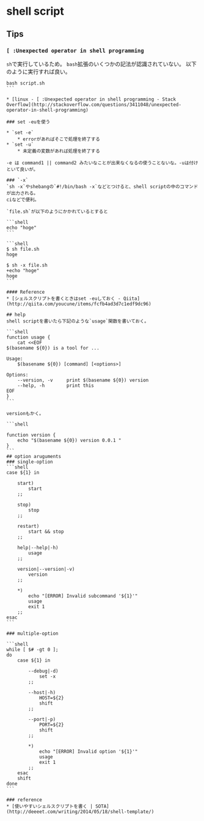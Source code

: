 # shell script

## Tips

### `[ :Unexpected operator in shell programming`
`sh`で実行しているため。
`bash`拡張のいくつかの記法が認識されていない。
以下のように実行すれば良い。

````shell
bash script.sh
```

* [linux - [ :Unexpected operator in shell programming - Stack Overflow](http://stackoverflow.com/questions/3411048/unexpected-operator-in-shell-programming)

### set -euを使う

* `set -e`
    * errorがあればそこで処理を終了する
* `set -u`
    * 未定義の変数があれば処理を終了する

-e は command1 || command2 みたいなことが出来なくなるの使うことないな。-uは付けといて良いが。

### `-x`
`sh -x`やshebangの`#!/bin/bash -x`などとつけると、shell scriptの中のコマンドが出力される。
ciなどで便利。

`file.sh`が以下のようにかかれているとすると

```shell
echo "hoge"
```

```shell
$ sh file.sh
hoge

$ sh -x file.sh
+echo "hoge"
hoge
```

#### Reference
* [シェルスクリプトを書くときはset -euしておく - Qiita](http://qiita.com/youcune/items/fcfb4ad3d7c1edf9dc96)

## help
shell scriptを書いたら下記のような`usage`関数を書いておく。

```shell
function usage {
    cat <<EOF
$(basename ${0}) is a tool for ...

Usage:
    $(basename ${0}) [command] [<options>]

Options:
    --version, -v     print $(basename ${0}) version
    --help, -h        print this
EOF
}
```

versionもかく。

```shell

function version {
    echo "$(basename ${0}) version 0.0.1 "
}    
```
## option aruguments
### single-option
```shell
case ${1} in

    start)
        start
    ;;

    stop)
        stop
    ;;

    restart)
        start && stop
    ;;

    help|--help|-h)
        usage
    ;;

    version|--version|-v)
        version
    ;;
    
    *)
        echo "[ERROR] Invalid subcommand '${1}'"
        usage
        exit 1
    ;;
esac
```

### multiple-option

```shell
while [ $# -gt 0 ];
do
    case ${1} in

        --debug|-d)
            set -x
        ;;

        --host|-h)
            HOST=${2}
            shift
        ;;

        --port|-p)
            PORT=${2}
            shift
        ;;

        *)
            echo "[ERROR] Invalid option '${1}'"
            usage
            exit 1
        ;;
    esac
    shift
done
```

### reference
* [使いやすいシェルスクリプトを書く | SOTA](http://deeeet.com/writing/2014/05/18/shell-template/)
